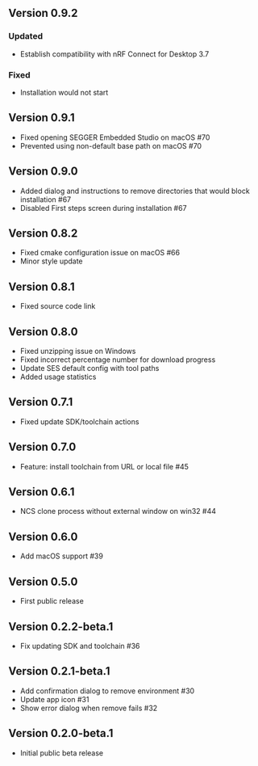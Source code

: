 ## Version 0.9.2
### Updated
- Establish compatibility with nRF Connect for Desktop 3.7
### Fixed
- Installation would not start

## Version 0.9.1
- Fixed opening SEGGER Embedded Studio on macOS #70
- Prevented using non-default base path on macOS #70

## Version 0.9.0
- Added dialog and instructions to remove directories that would block installation #67
- Disabled First steps screen during installation #67

## Version 0.8.2
- Fixed cmake configuration issue on macOS #66
- Minor style update

## Version 0.8.1
- Fixed source code link

## Version 0.8.0
- Fixed unzipping issue on Windows
- Fixed incorrect percentage number for download progress
- Update SES default config with tool paths
- Added usage statistics

## Version 0.7.1
- Fixed update SDK/toolchain actions

## Version 0.7.0
- Feature: install toolchain from URL or local file #45

## Version 0.6.1
- NCS clone process without external window on win32 #44

## Version 0.6.0
- Add macOS support #39

## Version 0.5.0
- First public release

## Version 0.2.2-beta.1
- Fix updating SDK and toolchain #36

## Version 0.2.1-beta.1
- Add confirmation dialog to remove environment #30
- Update app icon #31
- Show error dialog when remove fails #32

## Version 0.2.0-beta.1
- Initial public beta release

